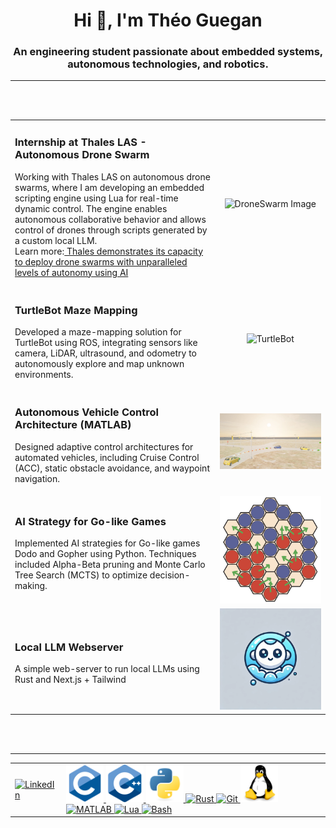 <h1 align="center">Hi 👋, I'm Théo Guegan</h1>
<h3 align="center">An <b>engineering student</b> passionate about <b>embedded systems</b>, <b>autonomous technologies</b>, and <b>robotics</b>.</h3>

---

<br>
<br>

<table align="center">
    <tr>
        <td style="width: 65%;">
            <h3>Internship at Thales LAS - Autonomous Drone Swarm</h3>
            <p>
                Working with Thales LAS on autonomous drone swarms, where I am developing an embedded scripting engine using Lua for real-time dynamic control.
                The engine enables autonomous collaborative behavior and allows control of drones through scripts generated by a custom local LLM.
                <br>Learn more:<a href="https://www.thalesgroup.com/en/worldwide/defence-and-security/press_release/thales-demonstrates-its-capacity-deploy-drone-swarms" target="_blank">
                    Thales demonstrates its capacity to deploy drone swarms with unparalleled levels of autonomy using AI
                </a>
            </p>
        </td>
        <td style="text-align: center;">
            <img src="https://www.thalesgroup.com/sites/default/files/prezly/images/Design%20sans%20titre%20%281%29_0.png" alt="DroneSwarm Image" style="width: auto; object-fit: cover;">
        </td>
    </tr>
    <tr>
        <td style="width: 65%;">
            <h3>TurtleBot Maze Mapping</h3>
            <p>
                Developed a maze-mapping solution for TurtleBot using ROS, integrating sensors like camera, LiDAR, ultrasound, and odometry to autonomously explore and map unknown environments.
            </p>
        </td>
        <td style="text-align: center;">
            <img src="https://robodyne-services.com/wp-content/uploads/2021/10/turtlebot3.png" alt="TurtleBot" style="width: auto; object-fit: cover;">
        </td>
    </tr>
    <tr>
        <td style="width: 65%;">
            <h3>Autonomous Vehicle Control Architecture (MATLAB)</h3>
            <p>
                Designed adaptive control architectures for automated vehicles, including Cruise Control (ACC), static obstacle avoidance, and waypoint navigation.
            </p>
        </td>
        <td style="text-align: center;">
            <img src="https://github.com/theguega/Autonomous-Vehicles-Decisions-Control/blob/main/doc/doc1.jpg?raw=true" alt="Project Image" style="width: auto; object-fit: cover;">
        </td>
    </tr>
    <tr>
        <td style="width: 65%;">
            <h3>AI Strategy for Go-like Games</h3>
            <p>
                Implemented AI strategies for Go-like games Dodo and Gopher using Python. Techniques included Alpha-Beta pruning and Monte Carlo Tree Search (MCTS) to optimize decision-making.
            </p>
        </td>
        <td style="text-align: center;">
            <img src="https://github.com/theguega/AI-for-Go-like-game/blob/main/doc/dodo.jpg?raw=true" alt="Project Image" style="max-width: 100%; height: auto; object-fit: cover;">
        </td>
    </tr>
    <tr>
        <td style="width: 65%;">
            <h3>Local LLM Webserver</h3>
            <p>
                A simple web-server to run local LLMs using Rust and Next.js + Tailwind
            </p>
        </td>
        <td style="text-align: center;">
            <img src="https://github.com/theguega/Local-LLM-WebServer/blob/main/frontend/public/favico.png" alt="Project Image" style="max-width: 100%; height: auto; object-fit: cover;">
        </td>
    </tr>
</table>

<br>
<br>

---
<table align=center style="width: 100%;">
    <tr>
        <td>
            <a href="https://linkedin.com/in/guegan-theo" target="_blank">
                <img src="https://img.icons8.com/ios-filled/50/000000/linkedin.png" alt="LinkedIn" width="60" height="60"/>
            </a>
        </td>
        <td>
            <a href="https://www.cprogramming.com/" target="_blank">
                <img src="https://raw.githubusercontent.com/devicons/devicon/master/icons/c/c-original.svg" alt="C" width="60" height="60"/>
            </a>
            <a href="https://www.w3schools.com/cpp/" target="_blank">
                <img src="https://raw.githubusercontent.com/devicons/devicon/master/icons/cplusplus/cplusplus-original.svg" alt="C++" width="60" height="60"/>
            </a>
            <a href="https://www.python.org" target="_blank">
                <img src="https://raw.githubusercontent.com/devicons/devicon/master/icons/python/python-original.svg" alt="Python" width="60" height="60"/>
            </a>
            <a href="https://www.rust-lang.org" target="_blank">
                <img src="https://static-00.iconduck.com/assets.00/rust-icon-2048x2048-lfzjbuc7.png" alt="Rust" width="60" height="60"/>
            </a>
            <a href="https://git-scm.com/" target="_blank">
                <img src="https://www.vectorlogo.zone/logos/git-scm/git-scm-icon.svg" alt="Git" width="60" height="60"/>
            </a>
            <a href="https://www.linux.org/" target="_blank">
                <img src="https://raw.githubusercontent.com/devicons/devicon/master/icons/linux/linux-original.svg" alt="Linux" width="60" height="60"/>
            </a>
            <a href="https://www.mathworks.com/" target="_blank">
                <img src="https://upload.wikimedia.org/wikipedia/commons/2/21/Matlab_Logo.png" alt="MATLAB" width="60" height="60"/>
            </a>
            <a href="https://www.lua.org/" target="_blank">
                <img src="https://upload.wikimedia.org/wikipedia/commons/c/cf/Lua-Logo.svg" alt="Lua" width="60" height="60"/>
            </a>
            <a href="https://www.gnu.org/savannah-checkouts/gnu/bash/manual/bash.html" target="_blank">
                <img src="https://encrypted-tbn0.gstatic.com/images?q=tbn:ANd9GcS2KKbij-vaM7uwKs7w7uRV3OGczoTnecAhpg&s" alt="Bash" width="60" height="60"/>
            </a>
        </td>
    </tr>
</table>

<!-- Put a lot of effort in this README, hope you will enjoy :) -->

